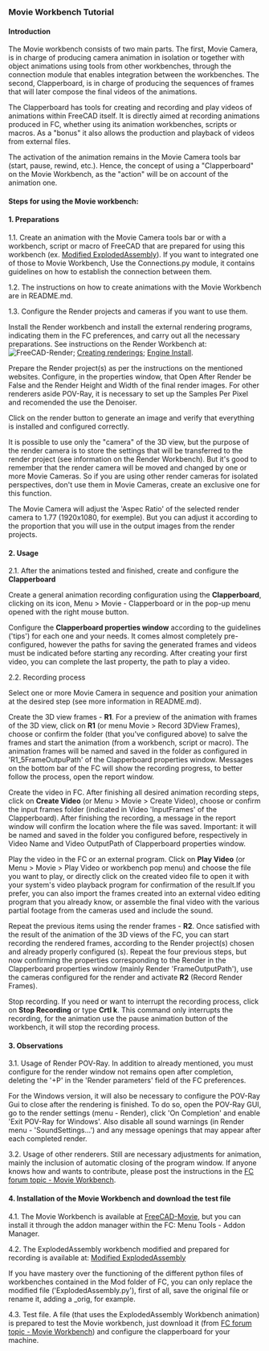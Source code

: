 ### Movie Workbench Tutorial
        
#### Introduction

The Movie workbench consists of two main parts. The first, Movie Camera, is in charge of producing camera animation in isolation or together with object animations using tools from other workbenches, through the connection module that enables integration between the workbenches. The second, Clapperboard, is in charge of producing the sequences of frames that will later compose the final videos of the animations.

The Clapperboard has tools for creating and recording and play videos of animations within FreeCAD itself. It is directly aimed at recording animations produced in FC, whether using its animation workbenches, scripts or macros. As a "bonus" it also allows the production and playback of videos from external files.
    
The activation of the animation remains in the Movie Camera tools bar (start, pause, rewind, etc.). Hence, the concept of using a "Clapperboard" on the Movie Workbench, as the "action" will be on account of the animation one.


#### Steps for using the Movie workbench:

#### 1. Preparations

1.1. Create an animation with the Movie Camera tools bar or with a workbench, script or macro of FreeCAD that are prepared for using this workbench (ex. [Modified ExplodedAssembly](https://github.com/Francisco-Rosa/ExplodedAssembly)). If you want to integrated one of those to Movie Workbench, Use the Connections.py module, it contains guidelines on how to establish the connection between them.

1.2. The instructions on how to create animations with the Movie Workbench are in README.md.

1.3. Configure the Render projects and cameras if you want to use them.

Install the Render workbench and install the external rendering programs, indicating them in the FC preferences, and carry out all the necessary preparations. See instructions on the Render Workbench at:
![FreeCAD-Render](ttps://github.com/FreeCAD/FreeCAD-render); [Creating renderings](https://wiki.freecadweb.org/Manual:Creating_renderings); [Engine Install](https://github.com/FreeCAD/FreeCAD-render/blob/master/docs/EngineInstall.md).

Prepare the Render project(s) as per the instructions on the mentioned websites. Configure, in the properties window, that Open After Render be False and the Render Height and Width of the final render images. For other renderers aside POV-Ray, it is necessary to set up the Samples Per Pixel and recomended the use the Denoiser.

Click on the render button to generate an image and verify that everything is installed and configured correctly.
    
It is possible to use only the "camera" of the 3D view, but the purpose of the render camera is to store the settings that will be transferred to the render project (see information on the Render Workbench). But it's good to remember that the render camera will be moved and changed by one or more Movie Cameras. So if you are using other render cameras for isolated perspectives, don't use them in Movie Cameras, create an exclusive one for this function.

The Movie Camera will adjust the 'Aspec Ratio' of the selected render camera to 1.77 (1920x1080, for exemple). But you can adjust it according to the proportion that you will use in the output images from the render projects.
     
#### 2. Usage

2.1. After the animations tested and finished, create and configure the **Clapperboard**

Create a general animation recording configuration using the **Clapperboard**, clicking on its icon, Menu > Movie - Clapperboard or in the pop-up menu opened with the right mouse button.

Configure the **Clapperboard properties window** according to the guidelines ('tips') for each one and your needs. It comes almost completely pre-configured, however the paths for saving the generated frames and videos must be indicated before starting any recording. After creating your first video, you can complete the last property, the path to play a video.
     
2.2. Recording process

Select one or more Movie Camera in sequence and position your animation at the desired step (see more information in README.md).

Create the 3D view frames - **R1**. For a preview of the animation with frames of the 3D view, click on **R1** (or menu Movie > Record 3DView Frames), choose or confirm the folder (that you've configured above) to salve the frames and start the animation (from a workbench, script or macro). The animation frames will be named and saved in the folder as configured in 'R1_5FrameOutpuPath' of the Clapperboard properties window. Messages on the bottom bar of the FC will show the recording progress, to better follow the process, open the report window.

Create the video in FC. After finishing all desired animation recording steps, click on **Create Video** (or Menu > Movie > Create Video), choose or confirm the input frames folder (indicated in Video 'InputFrames' of the Clapperboard). After finishing the recording, a message in the report window will confirm the location where the file was saved. Important: it will be named and saved in the folder you configured before, respectively in Video Name and Video OutputPath of Clapperboard properties window.

Play the video in the FC or an external program. Click on **Play Video** (or Menu > Movie > Play Video or workbench pop menu) and choose the file you want to play, or directly click on the created video file to open it with your system's video playback program for confirmation of the result.If you prefer, you can also import the frames created into an external video editing program that you already know, or assemble the final video with the various partial footage from the cameras used and include the sound.

Repeat the previous items using the render frames - **R2**. Once satisfied with the result of the animation of the 3D views of the FC, you can start recording the rendered frames, according to the Render project(s) chosen and already properly configured (s). Repeat the four previous steps, but now confirming the properties corresponding to the Render in the Clapperboard properties window (mainly Render 'FrameOutputPath'), use the cameras configured for the render and activate **R2** (Record Render Frames).

Stop recording. If you need or want to interrupt the recording process, click on **Stop Recording** or type **Crtl k**. This command only interrupts the recording, for the animation use the pause animation button of the workbench, it will stop the recording process.

#### 3. Observations

3.1. Usage of Render POV-Ray. In addition to already mentioned, you must configure for the render window not remains open after completion, deleting the '+P' in the 'Render parameters' field of the FC preferences.

For the Windows version, it will also be necessary to configure the POV-Ray Gui to close after the rendering is finished. To do so, open the POV-Ray GUI, go to the render settings (menu - Render), click 'On Completion' and enable 'Exit POV-Ray for Windows'. Also disable all sound warnings (in Render menu - 'SoundSettings...') and any message openings that may appear after each completed render.

3.2. Usage of other renderers. Still are necessary adjustments for animation, mainly the inclusion of automatic closing of the program window. If anyone knows how and wants to contribute, please post the instructions in the [FC forum topic - Movie Workbench](https://forum.freecadweb.org/viewtopic.php?f=8&t=74432).

#### 4. Installation of the Movie Workbench and download the test file
    
4.1. The Movie Workbench is available at [FreeCAD-Movie](https://github.com/Francisco-Rosa/FreeCAD-Movie), but you can install it through the addon manager within the FC: Menu Tools - Addon Manager.

4.2. The ExplodedAssembly workbench modified and prepared for recording is available at: [Modified ExplodedAssembly](https://github.com/Francisco-Rosa/ExplodedAssembly)

If you have mastery over the functioning of the different python files of workbenches contained in the Mod folder of FC, you can only replace the modified file ('ExplodedAssembly.py'), first of all, save the original file or rename it, adding a _orig, for example.

4.3. Test file. A file (that uses the ExplodedAssembly Workbench animation) is prepared to test the Movie workbench, just download it (from [FC forum topic - Movie Workbench](https://forum.freecadweb.org/viewtopic.php?f=8&t=74432)) and configure the clapperboard for your machine.
